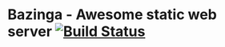 # Bazinga - Awesome static web server [![Build Status](https://secure.travis-ci.org/dotCypress/bazinga.png?branch=master)](https://travis-ci.org/dotCypress/bazinga)

